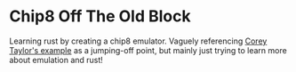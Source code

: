 # Chip8 Off The Old Block
Learning rust by creating a chip8 emulator. Vaguely referencing [Corey Taylor's example](https://blog.coreytaylor.me/building-a-chip8-emulator-in-rust-c357a941b8c9) as a jumping-off point, but mainly just trying to learn more about emulation and rust!
